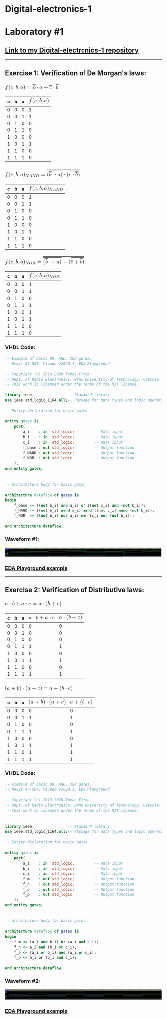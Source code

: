 # **Digital-electronics-1**
# **Laboratory #1**


## **[Link to my Digital-electronics-1 repository](https://github.com/TaaviSalum/Digital-electronics-1)**


------------------------------------------------------------------------
## **Exercise 1: Verification of De Morgan's laws:**


### **![Test logo](https://github.com/TaaviSalum/Digital-electronics-1/blob/main/Labs/01-gates/Pictures/Formula1.gif)**

**c** | **b** | **a** | ![Test logo](https://github.com/TaaviSalum/Digital-electronics-1/blob/main/Labs/01-gates/Pictures/Formula2.gif) 
--- | --- | --- | ---
0 | 0 | 0 | 1
0 | 0 | 1 | 1
0 | 1 | 0 | 0
0 | 1 | 1 | 0
1 | 0 | 0 | 0
1 | 0 | 1 | 1
1 | 1 | 0 | 0
1 | 1 | 1 | 0


### **![Test logo](https://github.com/TaaviSalum/Digital-electronics-1/blob/main/Labs/01-gates/Pictures/Formula3.gif)**

**c** | **b** | **a** | ![Test logo](https://github.com/TaaviSalum/Digital-electronics-1/blob/main/Labs/01-gates/Pictures/Formula4.gif) 
--- | --- | --- | ---
0 | 0 | 0 | 1
0 | 0 | 1 | 1
0 | 1 | 0 | 0
0 | 1 | 1 | 0
1 | 0 | 0 | 0
1 | 0 | 1 | 1
1 | 1 | 0 | 0
1 | 1 | 1 | 0


### **![Test logo](https://github.com/TaaviSalum/Digital-electronics-1/blob/main/Labs/01-gates/Pictures/Formula5.gif)**

**c** | **b** | **a** | **![Test logo](https://github.com/TaaviSalum/Digital-electronics-1/blob/main/Labs/01-gates/Pictures/Formula6.gif)** 
--- | --- | --- | ---
0 | 0 | 0 | 1
0 | 0 | 1 | 1
0 | 1 | 0 | 0
0 | 1 | 1 | 1
1 | 0 | 0 | 1
1 | 0 | 1 | 1
1 | 1 | 0 | 0
1 | 1 | 1 | 0

### **VHDL Code:**
```vhdl 
-- Example of basic OR, AND, XOR gates.
-- Nexys A7-50T, Vivado v2020.1, EDA Playground

-- Copyright (c) 2019-2020 Tomas Fryza
-- Dept. of Radio Electronics, Brno University of Technology, Czechia
-- This work is licensed under the terms of the MIT license.

library ieee;               -- Standard library
use ieee.std_logic_1164.all;-- Package for data types and logic operations

-- Entity declaration for basic gates

entity gates is
    port(
        a_i    : in  std_logic;         -- Data input
        b_i    : in  std_logic;         -- Data input
        c_i    : in  std_logic;         -- Data input
        f_base : out std_logic;         -- Output function
        f_NAND : out std_logic;         -- Output function
        f_NOR  : out std_logic          -- Output function
    );
end entity gates;


-- Architecture body for basic gates

architecture dataflow of gates is
begin
	f_base <= ((not b_i) and a_i) or ((not c_i) and (not b_i));
	f_NAND <= ((not b_i) nand a_i) nand ((not c_i) nand (not b_i));
	f_NOR  <= ((not b_i) nor a_i) nor (c_i nor (not b_i));

end architecture dataflow;
```

### **Waveform #1:**
![Test logo](https://github.com/TaaviSalum/Digital-electronics-1/blob/main/Labs/01-gates/Pictures/Ex1.jpg)
### **[EDA Playground example](https://www.edaplayground.com/x/UGWZ)**




------------------------------------------------------------------------
## **Exercise 2: Verification of Distributive laws:**


### **![Test logo](https://github.com/TaaviSalum/Digital-electronics-1/blob/main/Labs/01-gates/Pictures/Formula7.gif)**

**c** | **b** | **a** | **![Test logo](https://github.com/TaaviSalum/Digital-electronics-1/blob/main/Labs/01-gates/Pictures/Formula8.gif)** | **![Test logo](https://github.com/TaaviSalum/Digital-electronics-1/blob/main/Labs/01-gates/Pictures/Formula9.gif)**
--- | --- | --- | --- | --- 
0 | 0 | 0 | 0 | 0
0 | 0 | 1 | 0 | 0
0 | 1 | 0 | 0 | 0
0 | 1 | 1 | 1 | 1
1 | 0 | 0 | 0 | 0
1 | 0 | 1 | 1 | 1
1 | 1 | 0 | 0 | 0
1 | 1 | 1 | 1 | 1


### **![Test logo](https://github.com/TaaviSalum/Digital-electronics-1/blob/main/Labs/01-gates/Pictures/Formula10.gif)**

**c** | **b** | **a** | **![Test logo](https://github.com/TaaviSalum/Digital-electronics-1/blob/main/Labs/01-gates/Pictures/Formula11.gif)** | **![Test logo](https://github.com/TaaviSalum/Digital-electronics-1/blob/main/Labs/01-gates/Pictures/Formula12.gif)** 
--- | --- | --- | --- | ---
0 | 0 | 0 | 0 | 0
0 | 0 | 1 | 1 | 1
0 | 1 | 0 | 0 | 0
0 | 1 | 1 | 1 | 1
1 | 0 | 0 | 0 | 0
1 | 0 | 1 | 1 | 1
1 | 1 | 0 | 1 | 1
1 | 1 | 1 | 1 | 1

### **VHDL Code:**
```vhdl
-- Example of basic OR, AND, XOR gates.
-- Nexys A7-50T, Vivado v2020.1, EDA Playground

-- Copyright (c) 2019-2020 Tomas Fryza
-- Dept. of Radio Electronics, Brno University of Technology, Czechia
-- This work is licensed under the terms of the MIT license.


library ieee;               -- Standard library
use ieee.std_logic_1164.all;-- Package for data types and logic operations

-- Entity declaration for basic gates

entity gates is
    port(
        a_i    : in  std_logic;         -- Data input
        b_i    : in  std_logic;         -- Data input
        c_i    : in  std_logic;         -- Data input
        f_m    : out std_logic;         -- Output function
        f_n    : out std_logic;         -- Output function
        f_o    : out std_logic;         -- Output function
        f_p    : out std_logic          -- Output function
    );
end entity gates;


-- Architecture body for basic gates

architecture dataflow of gates is
begin
    f_m <= (a_i and b_i) or (a_i and c_i);
    f_n <= a_i and (b_i or c_i);
    f_o <= (a_i or b_i) and (a_i or c_i);
    f_p <= a_i or (b_i and c_i);

end architecture dataflow;
```

### **Waveform #2:**
![Test logo](https://github.com/TaaviSalum/Digital-electronics-1/blob/main/Labs/01-gates/Pictures/Ex2.jpg)
### **[EDA Playground example](https://www.edaplayground.com/x/vvCM)**